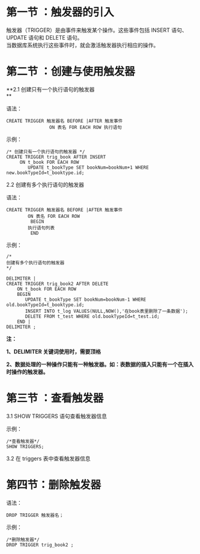 # 第一节 ：触发器的引入

触发器（TRIGGER）是由事件来触发某个操作。这些事件包括 INSERT 语句、UPDATE 语句和 DELETE 语句。  
当数据库系统执行这些事件时，就会激活触发器执行相应的操作。

# 第二节 ：创建与使用触发器

**2.1 创建只有一个执行语句的触发器        
**

语法：

```
CREATE TRIGGER 触发器名 BEFORE |AFTER 触发事件
                ON 表名 FOR EACH ROW 执行语句
```

示例：

```
/* 创建只有一个执行语句的触发器 */
CREATE TRIGGER trig_book AFTER INSERT 
     ON t_book FOR EACH ROW
        UPDATE t_bookType SET bookNum=bookNum+1 WHERE new.bookTypeId=t_booktype.id;
```

2.2 创建有多个执行语句的触发器

语法：

```
CREATE TRIGGER 触发器名 BEFORE |AFTER 触发事件
        ON 表名 FOR EACH ROW
         BEGIN
        执行语句列表
         END
```

示例：

```
/*
创建有多个执行语句的触发器
*/

DELIMITER |
CREATE TRIGGER trig_book2 AFTER DELETE 
    ON t_book FOR EACH ROW
    BEGIN
       UPDATE t_bookType SET bookNum=bookNum-1 WHERE old.bookTypeId=t_booktype.id;
       INSERT INTO t_log VALUES(NULL,NOW(),'在book表里删除了一条数据');
       DELETE FROM t_test WHERE old.bookTypeId=t_test.id;
    END |
DELIMITER ; 
```

**注：**

**1、DELIMITER 关键词使用时，需要顶格**

**2、数据处理的一种操作只能有一种触发器。如：表数据的插入只能有一个在插入时操作的触发器。**

# 第三节 ：查看触发器

3.1 SHOW TRIGGERS 语句查看触发器信息

示例：

```
/*查看触发器*/
SHOW TRIGGERS;
```





3.2 在 triggers 表中查看触发器信息

# 第四节：删除触发器

语法：

```
DROP TRIGGER 触发器名；
```

示例：

```
/*删除触发器*/
DROP TRIGGER trig_book2 ;
```



